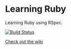 # Learning Ruby

Learning Ruby using RSpec.

[![Build Status](https://travis-ci.org/ebouchut/learning-ruby.png?branch=master)](https://travis-ci.org/ebouchut/learning-ruby)


[Check out the wiki](wiki/Home)
